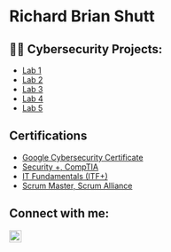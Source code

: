 <h1>Richard Brian Shutt<br/></h1>

<h2>👨‍💻 Cybersecurity Projects:</h2>

- [Lab 1](https://github.com/rbrianshutt/url)
- [Lab 2](https://github.com/rbrianshutt/url)
- [Lab 3](https://github.com/rbrianshutt/url)
- [Lab 4](https://github.com/rbrianshutt/url)
- [Lab 5](https://github.com/rbrianshutt/url)

<h2>Certifications</h2>

- [Google Cybersecurity Certificate](https://github.com/rbrianshutt/rbrianshutt/blob/main/GoogleCybersecurityCertificate_Badge20241012-7-ff24xl.pdf)
- [Security +, CompTIA](https://github.com/rbrianshutt/url](https://github.com/rbrianshutt/rbrianshutt/blob/main/CompTIA%20Security%2B%20ce%20certificate.pdf))
- [IT Fundamentals (ITF+)](https://github.com/rbrianshutt/rbrianshutt/blob/main/CompTIA%20IT%20Fundamentals%20(ITF%2B)%20Certification%20certificate.pdf)
- [Scrum Master, Scrum Alliance](https://github.com/rbrianshutt/url)


<h2>Connect with me:</h2>

[<img align="left" alt="Richard Brian Shutt | LinkedIn" width="22px" src="https://cdn.jsdelivr.net/npm/simple-icons@v3/icons/linkedin.svg" />][linkedin]



[linkedin]: https://www.linkedin.com/in/richard-brian-shutt-28bb16177/


